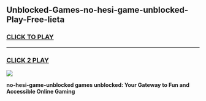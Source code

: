 
## Unblocked-Games-no-hesi-game-unblocked-Play-Free-lieta
<h3>
<a href="https://premium76.site?title=no-hesi-game-unblocked&ref=18A">CLICK TO PLAY</a></h3>
<hr>

<h3>
<a href="https://premium76.site?title=no-hesi-game-unblocked&ref=18A">CLICK 2 PLAY</a>
  
</h3>

<a href="https://premium76.site?title=no-hesi-game-unblocked&ref=18A"><img src="https://clearcache.store/games.png"></a>


**no-hesi-game-unblocked games unblocked: Your Gateway to Fun and Accessible Online Gaming**
